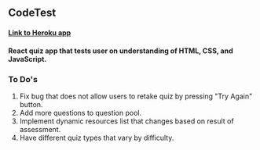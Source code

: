 ## CodeTest

#### [Link to Heroku app](https://ironhack-quiz.herokuapp.com/)

#### React quiz app that tests user on understanding of HTML, CSS, and JavaScript.

### To Do's

1. Fix bug that does not allow users to retake quiz by pressing "Try Again" button.
2. Add more questions to question pool.
3. Implement dynamic resources list that changes based on result of assessment.
4. Have different quiz types that vary by difficulty.
